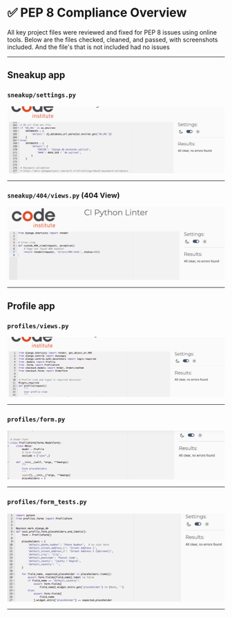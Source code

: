 # ✅ PEP 8 Compliance Overview

All key project files were reviewed and fixed for PEP 8 issues
using online tools. Below are the files checked,
cleaned, and passed, with screenshots included. And the file's that is not
included had no issues

---

## Sneakup app

### `sneakup/settings.py`
![FAQs](settings_pep_testing/sneakup_settings_pep8.png)

---

### `sneakup/404/views.py` (404 View)
![FAQs](settings_pep_testing/sneakup_view_pep8.png)

---

## Profile app

### `profiles/views.py`
![FAQs](profiles_pep_testing/profiles_views_pep8.png)

---

### `profiles/form.py`
![FAQs](profiles_pep_testing/profiles_form_pep8.png)

---

### `profiles/form_tests.py`
![FAQs](profiles_pep_testing/profile_form_tests_pep8.png)

---